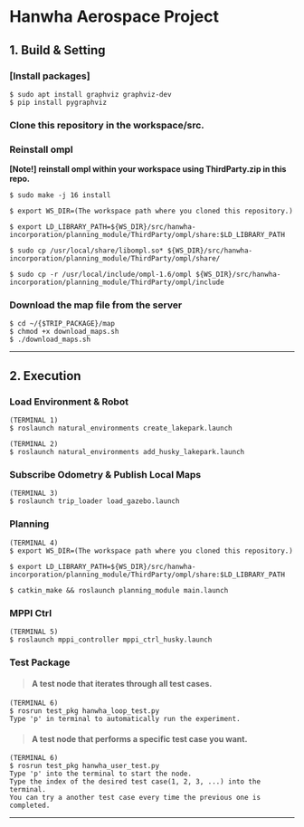 # Hanwha Aerospace Project

## 1. Build & Setting

### [Install packages]

    $ sudo apt install graphviz graphviz-dev
    $ pip install pygraphviz


### Clone this repository in the workspace/src.

### Reinstall ompl
**[Note!] reinstall ompl within your workspace using ThirdParty.zip in this repo.**

    $ sudo make -j 16 install

    $ export WS_DIR=(The workspace path where you cloned this repository.)

    $ export LD_LIBRARY_PATH=${WS_DIR}/src/hanwha-incorporation/planning_module/ThirdParty/ompl/share:$LD_LIBRARY_PATH

    $ sudo cp /usr/local/share/libompl.so* ${WS_DIR}/src/hanwha-incorporation/planning_module/ThirdParty/ompl/share/ 

    $ sudo cp -r /usr/local/include/ompl-1.6/ompl ${WS_DIR}/src/hanwha-incorporation/planning_module/ThirdParty/ompl/include


### Download the map file from the server
    $ cd ~/{$TRIP_PACKAGE}/map
    $ chmod +x download_maps.sh
    $ ./download_maps.sh

-----------------------

## 2. Execution

### Load Environment & Robot 
    (TERMINAL 1)
    $ roslaunch natural_environments create_lakepark.launch
    
    (TERMINAL 2)
    $ roslaunch natural_environments add_husky_lakepark.launch

### Subscribe Odometry & Publish Local Maps
    (TERMINAL 3)
    $ roslaunch trip_loader load_gazebo.launch


### Planning
    (TERMINAL 4)
    $ export WS_DIR=(The workspace path where you cloned this repository.)

    $ export LD_LIBRARY_PATH=${WS_DIR}/src/hanwha-incorporation/planning_module/ThirdParty/ompl/share:$LD_LIBRARY_PATH

    $ catkin_make && roslaunch planning_module main.launch

### MPPI Ctrl
    (TERMINAL 5)
    $ roslaunch mppi_controller mppi_ctrl_husky.launch


### Test Package

> #### A test node that iterates through all test cases. 
    (TERMINAL 6)
    $ rosrun test_pkg hanwha_loop_test.py
    Type 'p' in terminal to automatically run the experiment.
    
> #### A test node that performs a specific test case you want.
    (TERMINAL 6)
    $ rosrun test_pkg hanwha_user_test.py
    Type 'p' into the terminal to start the node.
    Type the index of the desired test case(1, 2, 3, ...) into the terminal.
    You can try a another test case every time the previous one is completed.

-----------------------




